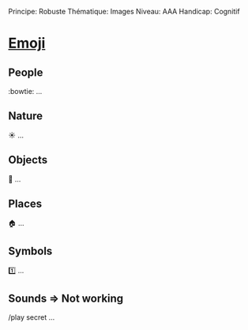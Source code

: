 Principe: Robuste
Thématique: Images
Niveau: AAA
Handicap: Cognitif

# [Emoji][ref6]

## People

:bowtie:
...

## Nature

:sunny:
...

## Objects

:bamboo:
...

## Places

:house:
...

## Symbols

:one:
...

## Sounds => Not working

/play secret
...

[ref6]: http://www.emoji-cheat-sheet.com/

